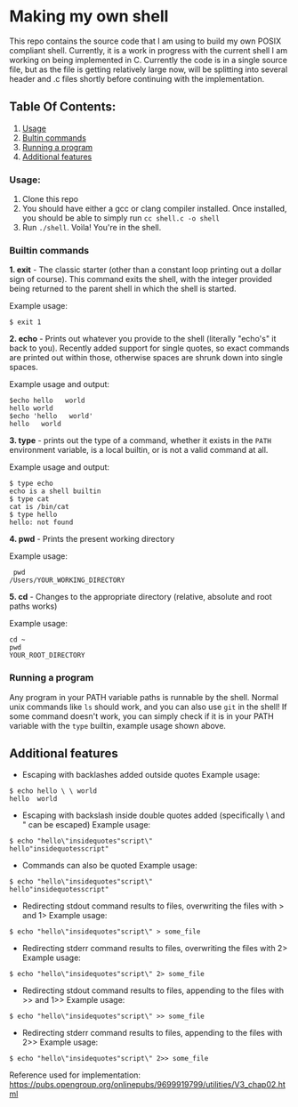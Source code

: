 # Making my own shell
This repo contains the source code that I am using to build my own POSIX compliant shell. Currently, it is a work in progress with the current shell I am working on being implemented in C. Currently the code is in a single source file, but as the file is getting relatively large now, will be splitting into several header and .c files shortly before continuing with the implementation.

## Table Of Contents:
1. [Usage](#usage)
2. [Bultin commands](#builtin-commands)
3. [Running a program](#running-a-program)
4. [Additional features](#additional-features)


### Usage:
1. Clone this repo
2. You should have either a gcc or clang compiler installed. Once installed, you should be able to simply run `cc shell.c -o shell`
3. Run `./shell`. Voìla! You're in the shell.

### Builtin commands

**1. exit** - The classic starter (other than a constant loop printing out a dollar sign of course). This command exits the shell, with the integer provided being returned to the parent shell in which the shell is started.

Example usage:

```
$ exit 1
```


**2. echo** - Prints out whatever you provide to the shell (literally "echo's" it back to you). Recently added support for single quotes, so exact commands are printed out within those, otherwise spaces are shrunk down into single spaces.

Example usage and output:

```
$echo hello   world
hello world
$echo 'hello   world'
hello   world
```

**3. type** - prints out the type of a command, whether it exists in the `PATH` environment variable, is a local builtin, or is not a valid command at all.

Example usage and output:

```
$ type echo
echo is a shell builtin
$ type cat
cat is /bin/cat
$ type hello
hello: not found
```

**4. pwd** - Prints the present working directory

Example usage:
```
 pwd
/Users/YOUR_WORKING_DIRECTORY
```


**5. cd** - Changes to the appropriate directory  (relative, absolute and root paths works)

Example usage:

```
cd ~
pwd
YOUR_ROOT_DIRECTORY
```


### Running a program
Any program in your PATH variable paths is runnable by the shell. Normal unix commands like `ls` should work, and you can also use `git` in the shell! If some command doesn't work, you can simply check if it is in your PATH variable with the `type` builtin, example usage shown above.


## Additional features
- Escaping with backlashes added outside quotes
Example usage:

```
$ echo hello \ \ world
hello  world
```

- Escaping with backslash inside double quotes added (specifically \ and " can be escaped)
Example usage:
```
$ echo "hello\"insidequotes"script\"
hello"insidequotesscript"
```

- Commands can also be quoted
Example usage:

```
$ echo "hello\"insidequotes"script\"
hello"insidequotesscript"
```


- Redirecting stdout command results to files, overwriting the files with > and 1>
Example usage: 
```
$ echo "hello\"insidequotes"script\" > some_file
```

- Redirecting stderr command results to files, overwriting the files with 2>
Example usage: 
```
$ echo "hello\"insidequotes"script\" 2> some_file
```

- Redirecting stdout command results to files, appending to the files with >> and 1>>
Example usage: 
```
$ echo "hello\"insidequotes"script\" >> some_file
```

- Redirecting stderr command results to files, appending to the files with 2>>
Example usage: 
```
$ echo "hello\"insidequotes"script\" 2>> some_file
```

Reference used for implementation:
https://pubs.opengroup.org/onlinepubs/9699919799/utilities/V3_chap02.html
